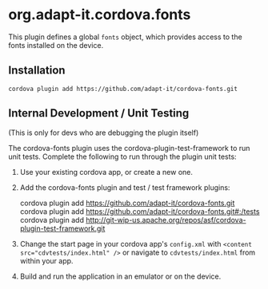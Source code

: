 <!---
    Licensed to the Apache Software Foundation (ASF) under one
    or more contributor license agreements.  See the NOTICE file
    distributed with this work for additional information
    regarding copyright ownership.  The ASF licenses this file
    to you under the Apache License, Version 2.0 (the
    "License"); you may not use this file except in compliance
    with the License.  You may obtain a copy of the License at

      http://www.apache.org/licenses/LICENSE-2.0

    Unless required by applicable law or agreed to in writing,
    software distributed under the License is distributed on an
    "AS IS" BASIS, WITHOUT WARRANTIES OR CONDITIONS OF ANY
    KIND, either express or implied.  See the License for the
    specific language governing permissions and limitations
    under the License.
-->

# org.adapt-it.cordova.fonts

This plugin defines a global `fonts` object, which provides access to the fonts installed on the device.

## Installation

    cordova plugin add https://github.com/adapt-it/cordova-fonts.git
    
## Internal Development / Unit Testing

(This is only for devs who are debugging the plugin itself)

The cordova-fonts plugin uses the cordova-plugin-test-framework to run unit tests. Complete the following to run through the plugin unit tests:

1. Use your existing cordova app, or create a new one.
2. Add the cordova-fonts plugin and test / test framework plugins:

    cordova plugin add https://github.com/adapt-it/cordova-fonts.git
    cordova plugin add https://github.com/adapt-it/cordova-fonts.git#:/tests
    cordova plugin add http://git-wip-us.apache.org/repos/asf/cordova-plugin-test-framework.git

3. Change the start page in your cordova app's `config.xml` with `<content src="cdvtests/index.html" />` or navigate to `cdvtests/index.html` from within your app.
4. Build and run the application in an emulator or on the device.
